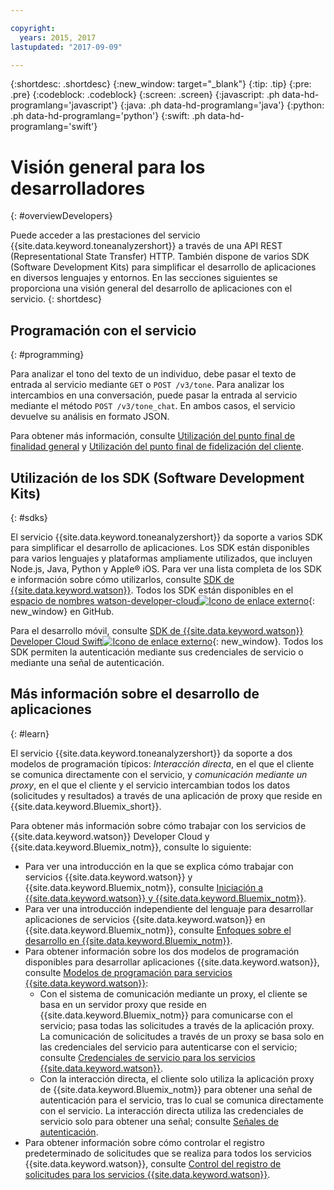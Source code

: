 ```yaml
---

copyright:
  years: 2015, 2017
lastupdated: "2017-09-09"

---
```


{:shortdesc: .shortdesc}
{:new_window: target="_blank"}
{:tip: .tip}
{:pre: .pre}
{:codeblock: .codeblock}
{:screen: .screen}
{:javascript: .ph data-hd-programlang='javascript'}
{:java: .ph data-hd-programlang='java'}
{:python: .ph data-hd-programlang='python'}
{:swift: .ph data-hd-programlang='swift'}

# Visión general para los desarrolladores
{: #overviewDevelopers}

Puede acceder a las prestaciones del servicio {{site.data.keyword.toneanalyzershort}} a través de una API REST (Representational State Transfer) HTTP. También dispone de varios SDK (Software Development Kits) para simplificar el desarrollo de aplicaciones en diversos lenguajes y entornos. En las secciones siguientes se proporciona una visión general del desarrollo de aplicaciones con el servicio.
{: shortdesc}

## Programación con el servicio
{: #programming}

Para analizar el tono del texto de un individuo, debe pasar el texto de entrada al servicio mediante `GET` o `POST /v3/tone`. Para analizar los intercambios en una conversación, puede pasar la entrada al servicio mediante el método `POST /v3/tone_chat`. En ambos casos, el servicio devuelve su análisis en formato JSON.

Para obtener más información, consulte [Utilización del punto final de finalidad general](/docs/services/tone-analyzer/using-tone.html) y [Utilización del punto final de fidelización del cliente](/docs/services/tone-analyzer/using-tone-chat.html).

## Utilización de los SDK (Software Development Kits)
{: #sdks}

El servicio {{site.data.keyword.toneanalyzershort}} da soporte a varios SDK para simplificar el desarrollo de aplicaciones. Los SDK están disponibles para varios lenguajes y plataformas ampliamente utilizados, que incluyen Node.js, Java, Python y Apple&reg; iOS. Para ver una lista completa de los SDK e información sobre cómo utilizarlos, consulte [SDK de {{site.data.keyword.watson}}](/docs/services/watson/getting-started-sdks.html). Todos los SDK están disponibles en el [espacio de nombres watson-developer-cloud![Icono de enlace externo](../../icons/launch-glyph.svg "Icono de enlace externo")](https://github.com/watson-developer-cloud){: new_window} en GitHub.

Para el desarrollo móvil, consulte [SDK de {{site.data.keyword.watson}} Developer Cloud Swift![Icono de enlace externo](../../icons/launch-glyph.svg "Icono de enlace externo")](https://github.com/watson-developer-cloud/swift-sdk){: new_window}. Todos los SDK permiten la autenticación mediante sus credenciales de servicio o mediante una señal de autenticación.

## Más información sobre el desarrollo de aplicaciones
{: #learn}

El servicio {{site.data.keyword.toneanalyzershort}} da soporte a dos modelos de programación típicos: *Interacción directa*, en el que el cliente se comunica directamente con el servicio, y *comunicación mediante un proxy*, en el que el cliente y el servicio intercambian todos los datos (solicitudes y resultados) a través de una aplicación de proxy que reside en {{site.data.keyword.Bluemix_short}}.

Para obtener más información sobre cómo trabajar con los servicios de {{site.data.keyword.watson}} Developer Cloud y {{site.data.keyword.Bluemix_notm}}, consulte lo siguiente:

-   Para ver una introducción en la que se explica cómo trabajar con servicios {{site.data.keyword.watson}} y {{site.data.keyword.Bluemix_notm}}, consulte [Iniciación a {{site.data.keyword.watson}} y {{site.data.keyword.Bluemix_notm}}](/docs/services/watson/index.html).
-   Para ver una introducción independiente del lenguaje para desarrollar aplicaciones de servicios {{site.data.keyword.watson}} en {{site.data.keyword.Bluemix_notm}}, consulte [Enfoques sobre el desarrollo en {{site.data.keyword.Bluemix_notm}}](/docs/services/watson/getting-started-bluemix.html).
-   Para obtener información sobre los dos modelos de programación disponibles para desarrollar aplicaciones {{site.data.keyword.watson}}, consulte [Modelos de programación para servicios {{site.data.keyword.watson}}](/docs/services/watson/getting-started-develop.html):
    -   Con el sistema de comunicación mediante un proxy, el cliente se basa en un servidor proxy que reside en {{site.data.keyword.Bluemix_notm}} para comunicarse con el servicio; pasa todas las solicitudes a través de la aplicación proxy. La comunicación de solicitudes a través de un proxy se basa solo en las credenciales del servicio para autenticarse con el servicio; consulte [Credenciales de servicio para los servicios {{site.data.keyword.watson}}](/docs/services/watson/getting-started-credentials.html).
    -   Con la interacción directa, el cliente solo utiliza la aplicación proxy de {{site.data.keyword.Bluemix_notm}} para obtener una señal de autenticación para el servicio, tras lo cual se comunica directamente con el servicio. La interacción directa utiliza las credenciales de servicio solo para obtener una señal; consulte [Señales de autenticación](/docs/services/watson/getting-started-tokens.html).
-   Para obtener información sobre cómo controlar el registro predeterminado de solicitudes que se realiza para todos los servicios {{site.data.keyword.watson}}, consulte [Control del registro de solicitudes para los servicios {{site.data.keyword.watson}}](/docs/services/watson/getting-started-logging.html).
